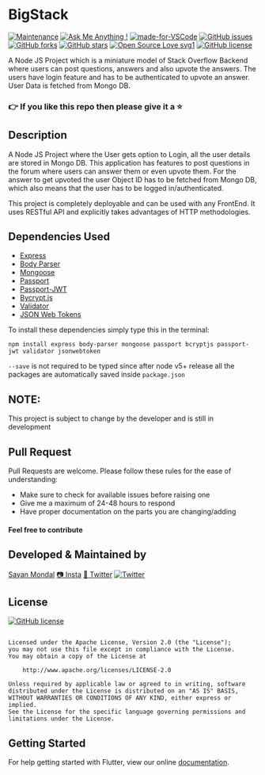 # BigStack
[![Maintenance](https://img.shields.io/badge/Maintained%3F-yes-green.svg)](https://GitHub.com/Naereen/StrapDown.js/graphs/commit-activity) [![Ask Me Anything !](https://img.shields.io/badge/Ask%20me-anything-1abc9c.svg)](https://GitHub.com/Naereen/ama) [![made-for-VSCode](https://img.shields.io/badge/Made%20for-VSCode-1f425f.svg)](https://code.visualstudio.com/) [![GitHub issues](https://img.shields.io/github/issues/S-ayanide/Flutter-GermanNumbers.svg)](https://github.com/S-ayanide/Flutter-GermanNumbers/issues)
[![GitHub forks](https://img.shields.io/github/forks/S-ayanide/Flutter-GermanNumbers.svg?style=social)](https://github.com/S-ayanide/Flutter-GermanNumbers/network) [![GitHub stars](https://img.shields.io/github/stars/S-ayanide/Flutter-GermanNumbers.svg?style=social)](https://github.com/S-ayanide/Flutter-GermanNumbers/stargazers) [![Open Source Love svg1](https://badges.frapsoft.com/os/v1/open-source.svg?v=103)](https://github.com/ellerbrock/open-source-badges/)
[![GitHub license](https://img.shields.io/github/license/S-ayanide/Flutter-GermanNumbers.svg?style=plastic)](https://github.com/S-ayanide/Flutter-GermanNumbers/blob/master/LICENSE)

A Node JS Project which is a miniature model of Stack Overflow Backend where users can post questions, answers and also upvote the answers. The users have login feature and has to be authenticated to upvote an answer. User Data is fetched from Mongo DB.
### 👉 If you like this repo then please give it a ⭐️

## Description
A Node JS Project where the User gets option to Login, all the user details are stored in Mongo DB. This application has features to post questions in the forum where users can answer them or even upvote them. For the answer to get upvoted the user Object ID has to be fetched from Mongo DB, which also means that the user has to be logged in/authenticated. 

This project is completely deployable and can be used with any FrontEnd. It uses RESTful API and explicitly takes advantages of HTTP methodologies.

## Dependencies Used
* [Express](https://expressjs.com/)
* [Body Parser](https://www.npmjs.com/package/body-parser)
* [Mongoose](https://mongoosejs.com/)
* [Passport](https://www.npmjs.com/package/passport)
* [Passport-JWT](https://www.npmjs.com/package/passport-jwt)
* [Bycrypt.js](https://www.npmjs.com/package/bcryptjs)
* [Validator](https://www.npmjs.com/package/validator)
* [JSON Web Tokens](https://www.npmjs.com/package/jsonwebtoken)

To install these dependencies simply type this in the terminal:
```
npm install express body-parser mongoose passport bcryptjs passport-jwt validator jsonwebtoken
```
`--save` is not required to be typed since after node v5+ release all the packages are automatically saved inside `package.json`

## NOTE:
This project is subject to change by the developer and is still in development

## Pull Request

Pull Requests are welcome. Please follow these rules for the ease of understanding:
* Make sure to check for available issues before raising one
* Give me a maximum of 24-48 hours to respond
* Have proper documentation on the parts you are changing/adding

#### Feel free to contribute

## Developed & Maintained by
[Sayan Mondal](https://github.com/S-ayanide) 
[📷 Insta](https://www.instagram.com/s_ayanide/)
[🐤 Twitter](https://www.instagram.com/s_ayanide/) [![Twitter](https://img.shields.io/twitter/url/https/github.com/S-ayanide/Flutter-GermanNumbers.svg?style=social)](https://twitter.com/intent/tweet?text=Wow:&url=https%3A%2F%2Fgithub.com%2FS-ayanide%2FFlutter-GermanNumbers)

## License 
[![GitHub license](https://img.shields.io/github/license/S-ayanide/Flutter-GermanNumbers.svg?style=plastic)](https://github.com/S-ayanide/Flutter-GermanNumbers/blob/master/LICENSE)
```Copyright 2019 Sayan Mondal

Licensed under the Apache License, Version 2.0 (the "License");
you may not use this file except in compliance with the License.
You may obtain a copy of the License at

    http://www.apache.org/licenses/LICENSE-2.0

Unless required by applicable law or agreed to in writing, software
distributed under the License is distributed on an "AS IS" BASIS,
WITHOUT WARRANTIES OR CONDITIONS OF ANY KIND, either express or implied.
See the License for the specific language governing permissions and
limitations under the License.
```

## Getting Started
For help getting started with Flutter, view our online [documentation](https://flutter.dev/docs).
